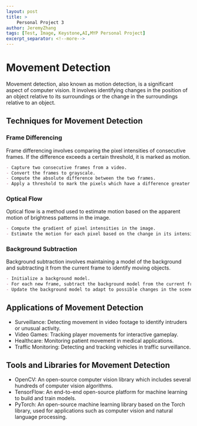```yaml
---
layout: post
title: >
    Personal Project 3
author: JeremyZhang
tags: [Test, Image, Keystone,AI,MYP Personal Project]
excerpt_separator: <!--more-->
---
```

# Movement Detection
<!--more-->
Movement detection, also known as motion detection, is a significant aspect of computer vision. It involves identifying changes in the position of an object relative to its surroundings or the change in the surroundings relative to an object.

## Techniques for Movement Detection

### Frame Differencing
Frame differencing involves comparing the pixel intensities of consecutive frames. If the difference exceeds a certain threshold, it is marked as motion.

```markdown
- Capture two consecutive frames from a video.
- Convert the frames to grayscale.
- Compute the absolute difference between the two frames.
- Apply a threshold to mark the pixels which have a difference greater than the threshold.
```

### Optical Flow
Optical flow is a method used to estimate motion based on the apparent motion of brightness patterns in the image.

```markdown
- Compute the gradient of pixel intensities in the image.
- Estimate the motion for each pixel based on the change in its intensity.
```

### Background Subtraction
Background subtraction involves maintaining a model of the background and subtracting it from the current frame to identify moving objects.

```markdown
- Initialize a background model.
- For each new frame, subtract the background model from the current frame.
- Update the background model to adapt to possible changes in the scene.
```

## Applications of Movement Detection

- Surveillance: Detecting movement in video footage to identify intruders or unusual activity.
- Video Games: Tracking player movements for interactive gameplay.
- Healthcare: Monitoring patient movement in medical applications.
- Traffic Monitoring: Detecting and tracking vehicles in traffic surveillance.

## Tools and Libraries for Movement Detection

- OpenCV: An open-source computer vision library which includes several hundreds of computer vision algorithms.
- TensorFlow: An end-to-end open-source platform for machine learning to build and train models.
- PyTorch: An open-source machine learning library based on the Torch library, used for applications such as computer vision and natural language processing.